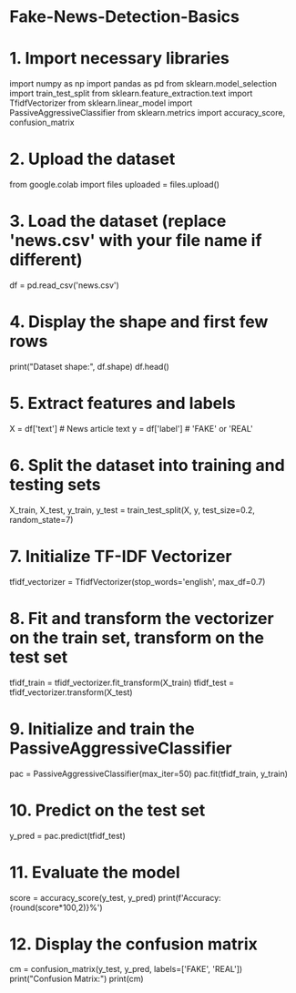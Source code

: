 # Fake-News-Detection-Basics
# 1. Import necessary libraries
import numpy as np
import pandas as pd
from sklearn.model_selection import train_test_split
from sklearn.feature_extraction.text import TfidfVectorizer
from sklearn.linear_model import PassiveAggressiveClassifier
from sklearn.metrics import accuracy_score, confusion_matrix

# 2. Upload the dataset
from google.colab import files
uploaded = files.upload()

# 3. Load the dataset (replace 'news.csv' with your file name if different)
df = pd.read_csv('news.csv')

# 4. Display the shape and first few rows
print("Dataset shape:", df.shape)
df.head()

# 5. Extract features and labels
X = df['text']    # News article text
y = df['label']   # 'FAKE' or 'REAL'

# 6. Split the dataset into training and testing sets
X_train, X_test, y_train, y_test = train_test_split(X, y, test_size=0.2, random_state=7)

# 7. Initialize TF-IDF Vectorizer
tfidf_vectorizer = TfidfVectorizer(stop_words='english', max_df=0.7)

# 8. Fit and transform the vectorizer on the train set, transform on the test set
tfidf_train = tfidf_vectorizer.fit_transform(X_train)
tfidf_test = tfidf_vectorizer.transform(X_test)

# 9. Initialize and train the PassiveAggressiveClassifier
pac = PassiveAggressiveClassifier(max_iter=50)
pac.fit(tfidf_train, y_train)

# 10. Predict on the test set
y_pred = pac.predict(tfidf_test)

# 11. Evaluate the model
score = accuracy_score(y_test, y_pred)
print(f'Accuracy: {round(score*100,2)}%')

# 12. Display the confusion matrix
cm = confusion_matrix(y_test, y_pred, labels=['FAKE', 'REAL'])
print("Confusion Matrix:")
print(cm)
